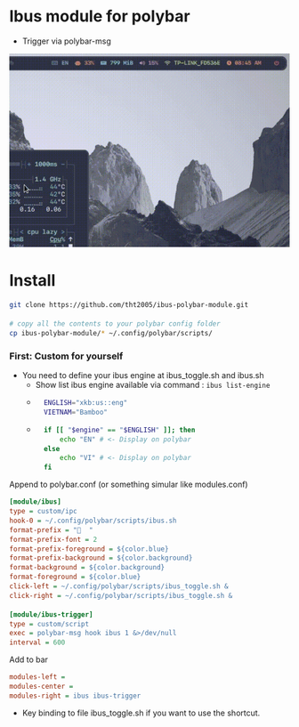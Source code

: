 # Ibus module for polybar

- Trigger via polybar-msg

![preview](preview.GIF)

# Install
```bash
git clone https://github.com/tht2005/ibus-polybar-module.git

# copy all the contents to your polybar config folder
cp ibus-polybar-module/* ~/.config/polybar/scripts/
```

### First: Custom for yourself

- You need to define your ibus engine at ibus_toggle.sh and ibus.sh
  - Show list ibus engine available via command : `ibus list-engine`
  - ```bash
      ENGLISH="xkb:us::eng"
      VIETNAM="Bamboo"
    ```
  - ```bash
      if [[ "$engine" == "$ENGLISH" ]]; then
          echo "EN" # <- Display on polybar
      else
          echo "VI" # <- Display on polybar
      fi
    ```

Append to polybar.conf (or something simular like modules.conf)

```ini
[module/ibus]
type = custom/ipc
hook-0 = ~/.config/polybar/scripts/ibus.sh
format-prefix = "  "
format-prefix-font = 2
format-prefix-foreground = ${color.blue}
format-prefix-background = ${color.background}
format-background = ${color.background}
format-foreground = ${color.blue}
click-left = ~/.config/polybar/scripts/ibus_toggle.sh &
click-right = ~/.config/polybar/scripts/ibus_toggle.sh &

[module/ibus-trigger]
type = custom/script
exec = polybar-msg hook ibus 1 &>/dev/null
interval = 600
```

Add to bar

```ini
modules-left =
modules-center =
modules-right = ibus ibus-trigger
```

- Key binding to file ibus_toggle.sh if you want to use the shortcut.
